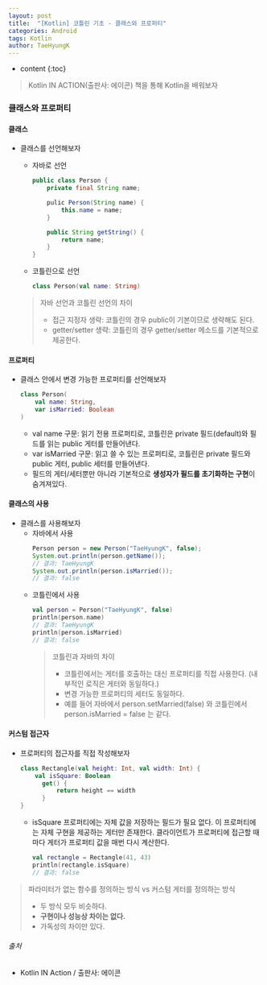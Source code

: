 ```yaml
---
layout: post
title:  "[Kotlin] 코틀린 기초 - 클래스와 프로퍼티"
categories: Android
tags: Kotlin
author: TaeHyungK
---
```


* content
{:toc}

> Kotlin IN ACTION(출판사: 에이콘) 책을 통해 Kotlin을 배워보자

### 클래스와 프로퍼티

#### 클래스

- 클래스를 선언해보자
  - 자바로 선언
    ```java
    public class Person {
        private final String name;
    
        pulic Person(String name) {
            this.name = name;
        }
    
        public String getString() {
            return name;
        }
    }
    ```

  - 코틀린으로 선언
    ```kotlin
    class Person(val name: String)
    ```
  > 자바 선언과 코틀린 선언의 차이
  >  - 접근 지정자 생략: 코틀린의 경우 public이 기본이므로 생략해도 된다.
  >  - getter/setter 생략: 코틀린의 경우 getter/setter 메소드를 기본적으로 제공한다.





#### 프로퍼티
- 클래스 안에서 변경 가능한 프로퍼티를 선언해보자
    ```kotlin
    class Person(
        val name: String, 
        var isMarried: Boolean
    )
    ```
  - val name 구문: 읽기 전용 프로퍼티로, 코틀린은 private 필드(default)와 필드를 읽는 public 게터를 만들어낸다.
  - var isMarried 구문: 읽고 쓸 수 있는 프로퍼티로, 코틀린은 private 필드와 public 게터, public 세터를 만들어낸다.
  - 필드의 게터/세터뿐만 아니라 기본적으로 **생성자가 필드를 초기화하는 구현**이 숨겨져있다.
  
#### 클래스의 사용
- 클래스를 사용해보자
  - 자바에서 사용
    ```java
    Person person = new Person("TaeHyungK", false);
    System.out.println(person.getName());
    // 결과: TaeHyungK
    System.out.println(person.isMarried());
    // 결과: false
    ```
  - 코틀린에서 사용
    ```kotlin
    val person = Person("TaeHyungK", false)
    println(person.name)
    // 결과: TaeHyungK
    println(person.isMarried)
    // 결과: false
    ```
    > 코틀린과 자바의 차이
    >   - 코틀린에서는 게터를 호출하는 대신 프로퍼티를 직접 사용한다. (내부적인 로직은 게터와 동일하다.)
    >   - 변경 가능한 프로퍼티의 세터도 동일하다.
    >   - 예를 들어 자바에서 person.setMarried(false) 와 코틀린에서 person.isMarried = false 는 같다.

#### 커스텀 접근자
- 프로퍼티의 접근자를 직접 작성해보자
    ```kotlin
    class Rectangle(val height: Int, val width: Int) {
        val isSquare: Boolean
          get() {
              return height == width
          }     
    }
    ```
    - isSquare 프로퍼티에는 자체 값을 저장하는 필드가 필요 없다. 이 프로퍼티에는 자체 구현을 제공하는 게터만 존재한다. 클라이언트가 프로퍼티에 접근할 때마다 게터가 프로퍼티 값을 매번 다시 계산한다.
        ```kotlin
        val rectangle = Rectangle(41, 43)
        println(rectangle.isSquare)
        // 결과: false
        ```
> 파라미터가 없는 함수를 정의하는 방식 vs 커스텀 게터를 정의하는 방식
>   - 두 방식 모두 비슷하다.
>   - **구현이나 성능상 차이는 없다.**
>   - 가독성의 차이만 있다. 

###### 출처

- Kotlin IN Action / 출판사: 에이콘